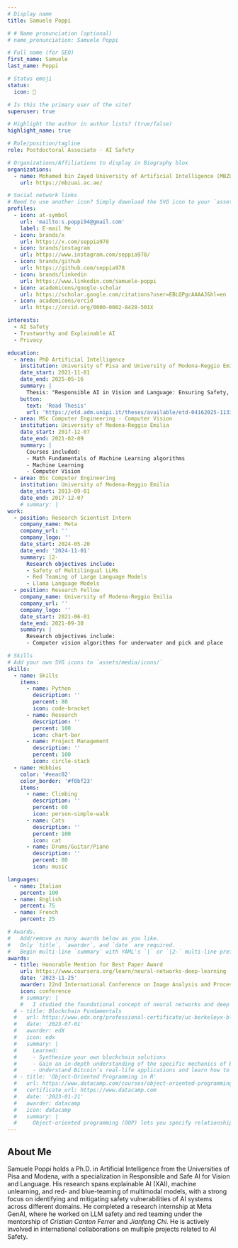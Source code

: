 ```yaml
---
# Display name
title: Samuele Poppi

# # Name pronunciation (optional)
# name_pronunciation: Samuele Poppi

# Full name (for SEO)
first_name: Samuele
last_name: Poppi

# Status emoji
status:
  icon: 🦾

# Is this the primary user of the site?
superuser: true

# Highlight the author in author lists? (true/false)
highlight_name: true

# Role/position/tagline
role: Postdoctoral Associate - AI Safety

# Organizations/Affiliations to display in Biography blox
organizations:
  - name: Mohamed bin Zayed University of Artificial Intelligence (MBZUAI)
    url: https://mbzuai.ac.ae/

# Social network links
# Need to use another icon? Simply download the SVG icon to your `assets/media/icons/` folder.
profiles:
  - icon: at-symbol
    url: 'mailto:s.poppi94@gmail.com'
    label: E-mail Me
  - icon: brands/x
    url: https://x.com/seppia978
  - icon: brands/instagram
    url: https://www.instagram.com/seppia978/
  - icon: brands/github
    url: https://github.com/seppia978
  - icon: brands/linkedin
    url: https://www.linkedin.com/samuele-poppi
  - icon: academicons/google-scholar
    url: https://scholar.google.com/citations?user=EBLQPgcAAAAJ&hl=en
  - icon: academicons/orcid
    url: https://orcid.org/0000-0002-8428-501X

interests:
  - AI Safety
  - Trustworthy and Explainable AI
  - Privacy

education:
  - area: PhD Artificial Intelligence
    institution: University of Pisa and University of Modena-Reggio Emilia
    date_start: 2021-11-01
    date_end: 2025-05-16
    summary: |
      Thesis: "Responsible AI in Vision and Language: Ensuring Safety, Ethics, and Transparency in Modern Models
    button:
      text: 'Read Thesis'
      url: 'https://etd.adm.unipi.it/theses/available/etd-04162025-113306/'
  - area: MSc Computer Engineering - Computer Vision
    institution: University of Modena-Reggio Emilia
    date_start: 2017-12-07
    date_end: 2021-02-09
    summary: |
      Courses included:
      - Math Fundamentals of Machine Learning algorithms
      - Machine Learning
      - Computer Vision
  - area: BSc Computer Engineering
    institution: University of Modena-Reggio Emilia
    date_start: 2013-09-01
    date_end: 2017-12-07
    # summary: |
work:
  - position: Research Scientist Intern
    company_name: Meta
    company_url: ''
    company_logo: ''
    date_start: 2024-05-20
    date_end: '2024-11-01'
    summary: |2-
      Research objectives include:
      - Safety of Multilingual LLMs
      - Red Teaming of Large Language Models
      - Llama Language Models
  - position: Research Fellow
    company_name: University of Modena-Reggio Emilia
    company_url: ''
    company_logo: ''
    date_start: 2021-06-01
    date_end: 2021-09-30
    summary: |
      Research objectives include:
      - Computer vision algorithms for underwater and pick and place

# Skills
# Add your own SVG icons to `assets/media/icons/`
skills:
  - name: Skills
    items:
      - name: Python
        description: ''
        percent: 80
        icon: code-bracket
      - name: Research
        description: ''
        percent: 100
        icon: chart-bar
      - name: Project Management
        description: ''
        percent: 100
        icon: circle-stack
  - name: Hobbies
    color: '#eeac02'
    color_border: '#f0bf23'
    items:
      - name: Climbing
        description: ''
        percent: 60
        icon: person-simple-walk
      - name: Cats
        description: ''
        percent: 100
        icon: cat
      - name: Drums/Guitar/Piano
        description: ''
        percent: 80
        icon: music

languages:
  - name: Italian
    percent: 100
  - name: English
    percent: 75
  - name: French
    percent: 25

# Awards.
#   Add/remove as many awards below as you like.
#   Only `title`, `awarder`, and `date` are required.
#   Begin multi-line `summary` with YAML's `|` or `|2-` multi-line prefix and indent 2 spaces below.
awards:
  - title: Honorable Mention for Best Paper Award
    url: https://www.coursera.org/learn/neural-networks-deep-learning
    date: '2023-11-25'
    awarder: 22nd International Conference on Image Analysis and Processing
    icon: conference
    # summary: |
    #   I studied the foundational concept of neural networks and deep learning. By the end, I was familiar with the significant technological trends driving the rise of deep learning; build, train, and apply fully connected deep neural networks; implement efficient (vectorized) neural networks; identify key parameters in a neural network’s architecture; and apply deep learning to your own applications.
  # - title: Blockchain Fundamentals
  #   url: https://www.edx.org/professional-certificate/uc-berkeleyx-blockchain-fundamentals
  #   date: '2023-07-01'
  #   awarder: edX
  #   icon: edx
  #   summary: |
  #     Learned:
  #     - Synthesize your own blockchain solutions
  #     - Gain an in-depth understanding of the specific mechanics of Bitcoin
  #     - Understand Bitcoin’s real-life applications and learn how to attack and destroy Bitcoin, Ethereum, smart contracts and Dapps, and alternatives to Bitcoin’s Proof-of-Work consensus algorithm
  # - title: 'Object-Oriented Programming in R'
  #   url: https://www.datacamp.com/courses/object-oriented-programming-with-s3-and-r6-in-r
  #   certificate_url: https://www.datacamp.com
  #   date: '2023-01-21'
  #   awarder: datacamp
  #   icon: datacamp
  #   summary: |
  #     Object-oriented programming (OOP) lets you specify relationships between functions and the objects that they can act on, helping you manage complexity in your code. This is an intermediate level course, providing an introduction to OOP, using the S3 and R6 systems. S3 is a great day-to-day R programming tool that simplifies some of the functions that you write. R6 is especially useful for industry-specific analyses, working with web APIs, and building GUIs.
---
```


## About Me

Samuele Poppi holds a Ph.D. in Artificial Intelligence from the Universities of Pisa and Modena, with a specialization in Responsible and Safe AI for Vision and Language. His research spans explainable AI (XAI), machine unlearning, and red- and blue-teaming of multimodal models, with a strong focus on identifying and mitigating safety vulnerabilities of AI systems across different domains. He completed a research internship at Meta GenAI, where he worked on LLM safety and red teaming under the mentorship of *Cristian Canton Ferrer* and *Jianfeng Chi*. He is actively involved in international collaborations on multiple projects related to AI Safety.

